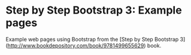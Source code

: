 Step by Step Bootstrap 3: Example pages
=======================================

Example web pages using Bootstrap from the
[Step by Step Bootstrap 3] (http://www.bookdepository.com/book/9781499655629)
book.
